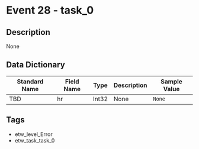 # Event 28 - task_0

## Description
None

## Data Dictionary
|Standard Name|Field Name|Type|Description|Sample Value|
|---|---|---|---|---|
|TBD|hr|Int32|None|`None`|

## Tags
* etw_level_Error
* etw_task_task_0